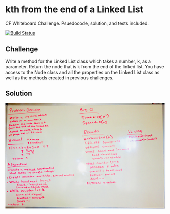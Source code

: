 # kth from the end of a Linked List
CF Whiteboard Challenge. Psuedocode, solution, and tests included.

[![Build Status](https://travis-ci.com/hjmendoza/data-structures-and-algorithms.svg?branch=ll_insertions)](https://travis-ci.com/hjmendoza/data-structures-and-algorithms)
​
## Challenge
Write a method for the Linked List class which takes a number, k, as a parameter. Return the node that is k from the end of the linked list. You have access to the Node class and all the properties on the Linked List class as well as the methods created in previous challenges. ​
​
## Solution
![Whiteboard Img](https://raw.githubusercontent.com/hjmendoza/data-structures-and-algorithms/master/assets/ll_kth_from_end.jpg)
​